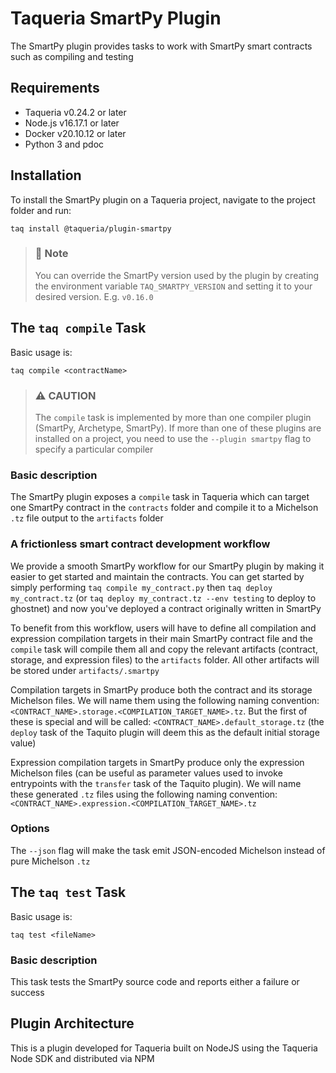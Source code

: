 # Taqueria SmartPy Plugin

The SmartPy plugin provides tasks to work with SmartPy smart contracts such as compiling and testing

## Requirements

- Taqueria v0.24.2 or later
- Node.js v16.17.1 or later
- Docker v20.10.12 or later
- Python 3 and pdoc

## Installation

To install the SmartPy plugin on a Taqueria project, navigate to the project folder and run:

```shell
taq install @taqueria/plugin-smartpy
```

> ### :page_with_curl: Note
> You can override the SmartPy version used by the plugin by creating the environment variable `TAQ_SMARTPY_VERSION` and setting it to your desired version. E.g. `v0.16.0`

## The `taq compile` Task

Basic usage is:

```shell
taq compile <contractName>
```

> ### :warning: CAUTION
> The `compile` task is implemented by more than one compiler plugin (SmartPy, Archetype, SmartPy). If more than one of these plugins are installed on a project, you need to use the `--plugin smartpy` flag to specify a particular compiler

### Basic description
The SmartPy plugin exposes a `compile` task in Taqueria which can target one SmartPy contract in the `contracts` folder and compile it to a Michelson `.tz` file output to the `artifacts` folder

### A frictionless smart contract development workflow
We provide a smooth SmartPy workflow for our SmartPy plugin by making it easier to get started and maintain the contracts. You can get started by simply performing `taq compile my_contract.py` then `taq deploy my_contract.tz` (or `taq deploy my_contract.tz --env testing` to deploy to ghostnet) and now you've deployed a contract originally written in SmartPy

To benefit from this workflow, users will have to define all compilation and expression compilation targets in their main SmartPy contract file and the `compile` task will compile them all and copy the relevant artifacts (contract, storage, and expression files) to the `artifacts` folder. All other artifacts will be stored under `artifacts/.smartpy`

Compilation targets in SmartPy produce both the contract and its storage Michelson files. We will name them using the following naming convention: `<CONTRACT_NAME>.storage.<COMPILATION_TARGET_NAME>.tz`. But the first of these is special and will be called: `<CONTRACT_NAME>.default_storage.tz` (the `deploy` task of the Taquito plugin will deem this as the default initial storage value)

Expression compilation targets in SmartPy produce only the expression Michelson files (can be useful as parameter values used to invoke entrypoints with the `transfer` task of the Taquito plugin). We will name these generated `.tz` files using the following naming convention: `<CONTRACT_NAME>.expression.<COMPILATION_TARGET_NAME>.tz`

### Options

The `--json` flag will make the task emit JSON-encoded Michelson instead of pure Michelson `.tz`

## The `taq test` Task

Basic usage is:

```shell
taq test <fileName>
```

### Basic description
This task tests the SmartPy source code and reports either a failure or success

## Plugin Architecture

This is a plugin developed for Taqueria built on NodeJS using the Taqueria Node SDK and distributed via NPM